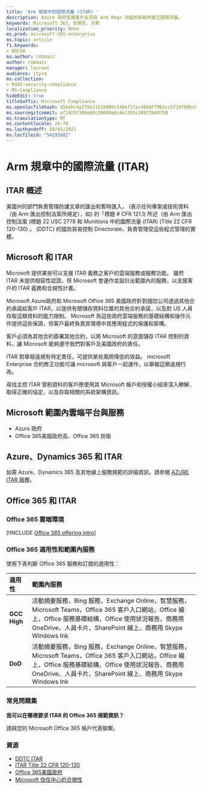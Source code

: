 ```yaml
---
title: 'Arm 規章中的國際流量 (ITAR) '
description: Azure 政府支援客戶在具有 Arm Regs 功能的系統中建立國際流量。
keywords: Microsoft 365、合規性、方案
localization_priority: None
ms.prod: microsoft-365-enterprise
ms.topic: article
f1.keywords:
- NOCSH
ms.author: robmazz
author: robmazz
manager: laurawi
audience: itpro
ms.collection:
- M365-security-compliance
- MS-Compliance
hideEdit: true
titleSuffix: Microsoft Compliance
ms.openlocfilehash: d5bebc4a270a11518989c548ef17ac48b8f79b5cc5720f09bc8677c40e422421
ms.sourcegitcommit: af1925730de60c3b698edc4e1355c38972bdd759
ms.translationtype: MT
ms.contentlocale: zh-TW
ms.lasthandoff: 08/05/2021
ms.locfileid: "54293882"
---
```

# <a name="international-traffic-in-arms-regulations-itar"></a>Arm 規章中的國際流量 (ITAR) 

## <a name="itar-overview"></a>ITAR 概述

美國州的部門負責管理防護文章的匯出和暫時匯入， (表示任何專案或技術資料（由 Arm 匯出控制法案所規定），如) 的「標題 # CFR 121.1) 所述（由 Arm 匯出控制法案 (標題 22 USC 2778 和 Munitions 中的國際流量 (ITAR)  (Title 22 CFR 120-130) 。  (DDTC) 的國防貿易控制 Directorate，負責管理受這些程式管理的實體。

## <a name="microsoft-and-itar"></a>Microsoft 和 ITAR

Microsoft 提供某些可以支援 ITAR 義務之客戶的雲端服務或服務功能。 雖然 ITAR 未提供相容性認證，但 Microsoft 會運作並設計出範圍內的服務，以支援客戶的 ITAR 義務和合規性計畫。  
  
Microsoft Azure政府和 Microsoft Office 365 美國政府針對國防公司透過其他合約承諾給客戶 ITAR，以提供有關儲存資料位置的其他合約承諾，以及對 US 人員存取這類資料的能力限制。 Microsoft 為這些政府雲端服務的基礎結構和操作元件提供這些保證，但客戶最終負責其環境中其應用程式的保護和架構。  
  
客戶必須為其他合約簽署其他合約，以將 Microsoft 的意圖儲存 ITAR 控制的資料，讓 Microsoft 能夠遵守我們對客戶及美國政府的責任。  
  
ITAR 對舉報違規有特定責任，可提供某些風險降低的效益。 microsoft Enterprise 合約修正功能可讓 microsoft 與客戶一起運作，以舉報這類違規行為。  
  
尋找主控 ITAR 管制資料的客戶應使用其 Microsoft 帳戶和授權小組來深入瞭解、取得正確的協定，以及存取相關的系統架構資訊。

## <a name="microsoft-in-scope-cloud-platforms--services"></a>Microsoft 範圍內雲端平台與服務

- Azure 政府
- Office 365美國政府高、Office 365 防衛

## <a name="azure-dynamics-365-and-itar"></a>Azure、Dynamics 365 和 ITAR

如需 Azure、Dynamics 365 及其他線上服務規範的詳細資訊，請參閱 [AZURE ITAR 服務](/azure/compliance/offerings/offering-itar)。

## <a name="office-365-and-itar"></a>Office 365 和 ITAR

### <a name="office-365-cloud-environments"></a>Office 365 雲端環境

[!INCLUDE [Office 365 offering intro](../includes/o365-offering-introduction.md)]

### <a name="office-365-applicability-and-in-scope-services"></a>Office 365 適用性和範圍內服務

使用下表判斷 Office 365 服務和訂閱的適用性：

| **適用性** | **範圍內服務** |
|:------------------|:----------------------|
| **GCC High** | 活動摘要服務，Bing 服務，Exchange Online，智慧服務，Microsoft Teams，Office 365 客戶入口網站，Office 線上，Office 服務基礎結構，Office 使用狀況報告、商務用 OneDrive、人員卡片、SharePoint 線上、商務用 Skype Windows Ink |
| **DoD** | 活動摘要服務，Bing 服務，Exchange Online，智慧服務，Microsoft Teams，Office 365 客戶入口網站，Office 線上，Office 服務基礎結構，Office 使用狀況報告、商務用 OneDrive、人員卡片、SharePoint 線上、商務用 Skype Windows Ink |

### <a name="frequently-asked-questions"></a>常見問題集

**我可以在哪裡要求 ITAR 的 Office 365 規範資訊？**

請與您的 Microsoft Office 365 帳戶代表聯繫。

### <a name="resources"></a>資源

- [DDTC ITAR](https://www.pmddtc.state.gov/?id=ddtc_kb_article_page&sys_id=24d528fddbfc930044f9ff621f961987)
- [ITAR Title 22 CFR 120-130](https://aka.ms/itar)
- [Office 365美國政府](https://products.office.com/government/office-365-web-services-for-government)
- [Microsoft 信任中心的合規性](https://www.microsoft.com/trust-center/compliance/compliance-overview)
